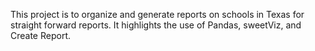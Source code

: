 This project is to organize and generate reports on schools in Texas for straight forward reports. It highlights the use of Pandas, sweetViz, and Create Report.
